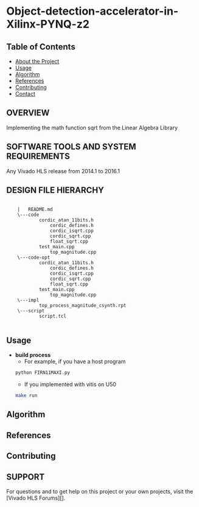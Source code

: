 # Object-detection-accelerator-in-Xilinx-PYNQ-z2



<!-- TABLE OF CONTENTS -->
## Table of Contents

* [About the Project](#about-the-project)
* [Usage](#usage)
* [Algorithm](#algorithm)
* [References](#references)
* [Contributing](#contributing)
* [Contact](#contact)



## OVERVIEW

Implementing the math function sqrt from the Linear Algebra Library 

## SOFTWARE TOOLS AND SYSTEM REQUIREMENTS

Any Vivado HLS release from 2014.1 to 2016.1

## DESIGN FILE HIERARCHY
```
	
	|   README.md
	\---code
			cordic_atan_11bits.h
		        cordic_defines.h
		    	cordic_isqrt.cpp
		    	cordic_sqrt.cpp
		    	float_sqrt.cpp
			test_main.cpp
    			top_magnitude.cpp
	\---code-opt
			cordic_atan_11bits.h
		        cordic_defines.h
		    	cordic_isqrt.cpp
		    	cordic_sqrt.cpp
		    	float_sqrt.cpp
			test_main.cpp
    			top_magnitude.cpp
	\---impl
			top_process_magnitude_csynth.rpt
	\---script
			script.tcl
			
```
      


<!-- USAGE EXAMPLES -->
## Usage
* **build process**
  * For example, if you have a host program
  ```sh
  python FIRN11MAXI.py
  ```
  * If you implemented with vitis on U50
  ```sh
  make run
  ```

<!-- Algorithm -->
## Algorithm

<!-- References -->
## References

<!-- CONTRIBUTING -->
## Contributing


## SUPPORT

For questions and to get help on this project or your own projects, visit the [Vivado HLS Forums][]. 

